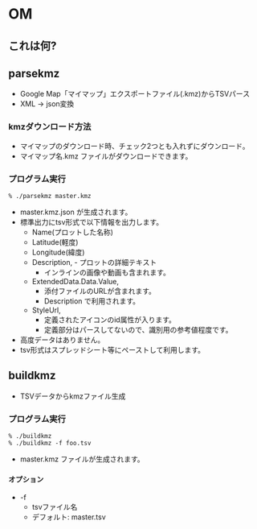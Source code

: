 OM
==

## これは何?

## parsekmz
- Google Map「マイマップ」エクスポートファイル(.kmz)からTSVパース
- XML -> json変換

### kmzダウンロード方法
- マイマップのダウンロード時、チェック2つとも入れずにダウンロード。
- マイマップ名.kmz ファイルがダウンロードできます。

### プログラム実行

```
% ./parsekmz master.kmz
```
- master.kmz.json が生成されます。
- 標準出力にtsv形式で以下情報を出力します。
    - Name(プロットした名称)
    - Latitude(軽度)
    - Longitude(緯度)
    - Description, - プロットの詳細テキスト
        - インラインの画像や動画も含まれます。
    - ExtendedData.Data.Value,
        - 添付ファイルのURLが含まれます。
        - Description で利用されます。
    - StyleUrl,
        - 定義されたアイコンのid属性が入ります。
        - 定義部分はパースしてないので、識別用の参考値程度です。
- 高度データはありません。
- tsv形式はスプレッドシート等にペーストして利用します。

## buildkmz
- TSVデータからkmzファイル生成

### プログラム実行

```
% ./buildkmz
% ./buildkmz -f foo.tsv
```

- master.kmz ファイルが生成されます。

#### オプション
- -f
    - tsvファイル名
    - デフォルト: master.tsv

